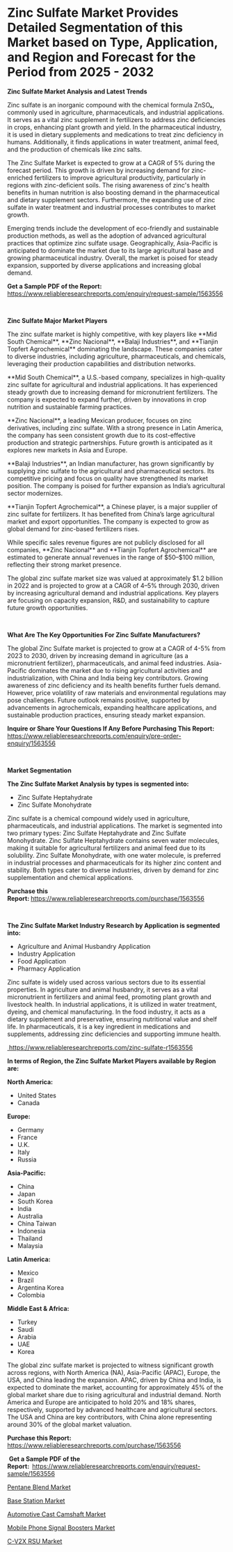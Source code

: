 <p><h1>Zinc Sulfate Market Provides Detailed Segmentation of this Market based on Type, Application, and Region and Forecast for the Period from 2025 - 2032</h1></p><p><strong>Zinc Sulfate Market Analysis and Latest Trends</strong></p>
<p><p>Zinc sulfate is an inorganic compound with the chemical formula ZnSO₄, commonly used in agriculture, pharmaceuticals, and industrial applications. It serves as a vital zinc supplement in fertilizers to address zinc deficiencies in crops, enhancing plant growth and yield. In the pharmaceutical industry, it is used in dietary supplements and medications to treat zinc deficiency in humans. Additionally, it finds applications in water treatment, animal feed, and the production of chemicals like zinc salts.</p><p>The Zinc Sulfate Market is expected to grow at a CAGR of 5% during the forecast period. This growth is driven by increasing demand for zinc-enriched fertilizers to improve agricultural productivity, particularly in regions with zinc-deficient soils. The rising awareness of zinc's health benefits in human nutrition is also boosting demand in the pharmaceutical and dietary supplement sectors. Furthermore, the expanding use of zinc sulfate in water treatment and industrial processes contributes to market growth.</p><p>Emerging trends include the development of eco-friendly and sustainable production methods, as well as the adoption of advanced agricultural practices that optimize zinc sulfate usage. Geographically, Asia-Pacific is anticipated to dominate the market due to its large agricultural base and growing pharmaceutical industry. Overall, the market is poised for steady expansion, supported by diverse applications and increasing global demand.</p></p>
<p><strong>Get a Sample PDF of the Report:&nbsp;</strong> <a href="https://www.reliableresearchreports.com/enquiry/request-sample/1563556?utm_campaign=2175&utm_medium=2&utm_source=Github&utm_content=ia&utm_term=25012025&utm_id=zinc-sulfate">https://www.reliableresearchreports.com/enquiry/request-sample/1563556</a></p>
<p>&nbsp;</p>
<p><strong>Zinc Sulfate Major Market Players</strong></p>
<p><p>The zinc sulfate market is highly competitive, with key players like **Mid South Chemical**, **Zinc Nacional**, **Balaji Industries**, and **Tianjin Topfert Agrochemical** dominating the landscape. These companies cater to diverse industries, including agriculture, pharmaceuticals, and chemicals, leveraging their production capabilities and distribution networks.</p><p>**Mid South Chemical**, a U.S.-based company, specializes in high-quality zinc sulfate for agricultural and industrial applications. It has experienced steady growth due to increasing demand for micronutrient fertilizers. The company is expected to expand further, driven by innovations in crop nutrition and sustainable farming practices.</p><p>**Zinc Nacional**, a leading Mexican producer, focuses on zinc derivatives, including zinc sulfate. With a strong presence in Latin America, the company has seen consistent growth due to its cost-effective production and strategic partnerships. Future growth is anticipated as it explores new markets in Asia and Europe.</p><p>**Balaji Industries**, an Indian manufacturer, has grown significantly by supplying zinc sulfate to the agricultural and pharmaceutical sectors. Its competitive pricing and focus on quality have strengthened its market position. The company is poised for further expansion as India’s agricultural sector modernizes.</p><p>**Tianjin Topfert Agrochemical**, a Chinese player, is a major supplier of zinc sulfate for fertilizers. It has benefited from China’s large agricultural market and export opportunities. The company is expected to grow as global demand for zinc-based fertilizers rises.</p><p>While specific sales revenue figures are not publicly disclosed for all companies, **Zinc Nacional** and **Tianjin Topfert Agrochemical** are estimated to generate annual revenues in the range of $50–$100 million, reflecting their strong market presence.</p><p>The global zinc sulfate market size was valued at approximately $1.2 billion in 2022 and is projected to grow at a CAGR of 4–5% through 2030, driven by increasing agricultural demand and industrial applications. Key players are focusing on capacity expansion, R&D, and sustainability to capture future growth opportunities.</p></p>
<p>&nbsp;</p>
<p><strong>What Are The Key Opportunities For Zinc Sulfate Manufacturers?</strong></p>
<p><p>The global Zinc Sulfate market is projected to grow at a CAGR of 4-5% from 2023 to 2030, driven by increasing demand in agriculture (as a micronutrient fertilizer), pharmaceuticals, and animal feed industries. Asia-Pacific dominates the market due to rising agricultural activities and industrialization, with China and India being key contributors. Growing awareness of zinc deficiency and its health benefits further fuels demand. However, price volatility of raw materials and environmental regulations may pose challenges. Future outlook remains positive, supported by advancements in agrochemicals, expanding healthcare applications, and sustainable production practices, ensuring steady market expansion.</p></p>
<p><strong>Inquire or Share Your Questions If Any Before Purchasing This Report:</strong> <a href="https://www.reliableresearchreports.com/enquiry/pre-order-enquiry/1563556?utm_campaign=2175&utm_medium=2&utm_source=Github&utm_content=ia&utm_term=25012025&utm_id=zinc-sulfate">https://www.reliableresearchreports.com/enquiry/pre-order-enquiry/1563556</a></p>
<p>&nbsp;</p>
<p><strong>Market Segmentation</strong></p>
<p><strong>The Zinc Sulfate Market Analysis by types is segmented into:</strong></p>
<p><ul><li>Zinc Sulfate Heptahydrate</li><li>Zinc Sulfate Monohydrate</li></ul></p>
<p><p>Zinc sulfate is a chemical compound widely used in agriculture, pharmaceuticals, and industrial applications. The market is segmented into two primary types: Zinc Sulfate Heptahydrate and Zinc Sulfate Monohydrate. Zinc Sulfate Heptahydrate contains seven water molecules, making it suitable for agricultural fertilizers and animal feed due to its solubility. Zinc Sulfate Monohydrate, with one water molecule, is preferred in industrial processes and pharmaceuticals for its higher zinc content and stability. Both types cater to diverse industries, driven by demand for zinc supplementation and chemical applications.</p></p>
<p><strong>Purchase this Report:&nbsp;</strong><a href="https://www.reliableresearchreports.com/purchase/1563556?utm_campaign=2175&utm_medium=2&utm_source=Github&utm_content=ia&utm_term=25012025&utm_id=zinc-sulfate">https://www.reliableresearchreports.com/purchase/1563556</a></p>
<p>&nbsp;</p>
<p><strong>The Zinc Sulfate Market Industry Research by Application is segmented into:</strong></p>
<p><ul><li>Agriculture and Animal Husbandry Application</li><li>Industry Application</li><li>Food Application</li><li>Pharmacy Application</li></ul></p>
<p><p>Zinc sulfate is widely used across various sectors due to its essential properties. In agriculture and animal husbandry, it serves as a vital micronutrient in fertilizers and animal feed, promoting plant growth and livestock health. In industrial applications, it is utilized in water treatment, dyeing, and chemical manufacturing. In the food industry, it acts as a dietary supplement and preservative, ensuring nutritional value and shelf life. In pharmaceuticals, it is a key ingredient in medications and supplements, addressing zinc deficiencies and supporting immune health.</p></p>
<p><a href="https://www.reliableresearchreports.com/zinc-sulfate-r1563556?utm_campaign=2175&utm_medium=2&utm_source=Github&utm_content=ia&utm_term=25012025&utm_id=zinc-sulfate">&nbsp;https://www.reliableresearchreports.com/zinc-sulfate-r1563556</a></p>
<p><strong>In terms of Region, the Zinc Sulfate Market Players available by Region are:</strong></p>
<p>
    <p> <strong> North America: </strong>
        <ul>
            <li>United States</li>
            <li>Canada</li>
        </ul>
        </p> 
    <p> <strong> Europe: </strong>
        <ul>
            <li>Germany</li>
            <li>France</li>
            <li>U.K.</li>
            <li>Italy</li>
            <li>Russia</li>
        </ul>
        </p> 
    <p> <strong> Asia-Pacific: </strong>
        <ul>
            <li>China</li>
            <li>Japan</li>
            <li>South Korea</li>
            <li>India</li>
            <li>Australia</li>
            <li>China Taiwan</li>
            <li>Indonesia</li>
            <li>Thailand</li>
            <li>Malaysia</li>
        </ul>
        </p> 
    <p> <strong> Latin America: </strong>
        <ul>
            <li>Mexico</li>
            <li>Brazil</li>
            <li>Argentina Korea</li>
            <li>Colombia</li>
        </ul>
        </p> 
    <p> <strong> Middle East & Africa: </strong>
        <ul>
            <li>Turkey</li>
            <li>Saudi</li>
            <li>Arabia</li>
            <li>UAE</li>
            <li>Korea</li>
        </ul>
    </p>
    </p>
<p><p>The global zinc sulfate market is projected to witness significant growth across regions, with North America (NA), Asia-Pacific (APAC), Europe, the USA, and China leading the expansion. APAC, driven by China and India, is expected to dominate the market, accounting for approximately 45% of the global market share due to rising agricultural and industrial demand. North America and Europe are anticipated to hold 20% and 18% shares, respectively, supported by advanced healthcare and agricultural sectors. The USA and China are key contributors, with China alone representing around 30% of the global market valuation.</p></p>
<p><strong>Purchase this Report: </strong><a href="https://www.reliableresearchreports.com/purchase/1563556?utm_campaign=2175&utm_medium=2&utm_source=Github&utm_content=ia&utm_term=25012025&utm_id=zinc-sulfate">https://www.reliableresearchreports.com/purchase/1563556</a></p>
<p>&nbsp;<strong>Get a Sample PDF of the Report:&nbsp;&nbsp;</strong><a href="https://www.reliableresearchreports.com/enquiry/request-sample/1563556?utm_campaign=2175&utm_medium=2&utm_source=Github&utm_content=ia&utm_term=25012025&utm_id=zinc-sulfate">https://www.reliableresearchreports.com/enquiry/request-sample/1563556</a></p>
<p><strong></strong></p>
<p><p><a href="https://www.linkedin.com/pulse/explosive-growth-pentane-blend-market-global-opportunities-7tnqe?utm_campaign=2175&utm_medium=2&utm_source=Github&utm_content=ia&utm_term=25012025&utm_id=zinc-sulfate">Pentane Blend Market</a></p><p><a href="https://www.linkedin.com/pulse/base-station-market-outlook-projected-growth-126-cagr-n3csc?utm_campaign=2175&utm_medium=2&utm_source=Github&utm_content=ia&utm_term=25012025&utm_id=zinc-sulfate">Base Station Market</a></p><p><a href="https://www.linkedin.com/pulse/emerging-automotive-cast-camshaft-market-opportunities-cuszc?utm_campaign=2175&utm_medium=2&utm_source=Github&utm_content=ia&utm_term=25012025&utm_id=zinc-sulfate">Automotive Cast Camshaft Market</a></p><p><a href="https://www.linkedin.com/pulse/why-mobile-phone-signal-boosters-market-rise-exploring-105-20dbf?utm_campaign=2175&utm_medium=2&utm_source=Github&utm_content=ia&utm_term=25012025&utm_id=zinc-sulfate">Mobile Phone Signal Boosters Market</a></p><p><a href="https://www.linkedin.com/pulse/c-v2x-rsu-research-study-market-outlook-regulatory-trends-palzf?utm_campaign=2175&utm_medium=2&utm_source=Github&utm_content=ia&utm_term=25012025&utm_id=zinc-sulfate">C-V2X RSU Market</a></p></p>